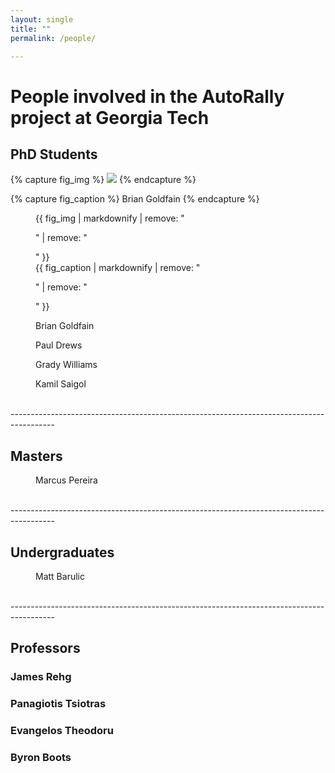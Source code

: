 ```yaml
---
layout: single
title: ""
permalink: /people/

---
```


# People involved in the AutoRally project at Georgia Tech

## PhD Students

{% capture fig_img %}
[![]("/images/people/bgoldfain-150x150.jpg")](http://www.briangoldfain.com)
{% endcapture %}

{% capture fig_caption %}
Brian Goldfain
{% endcapture %}

<figure>
  {{ fig_img | markdownify | remove: "<p>" | remove: "</p>" }}
  <figcaption>{{ fig_caption | markdownify | remove: "<p>" | remove: "</p>" }}</figcaption>
</figure>

<figure style="width: 150px" class="align-left">
  <img src="{{ site.url }}{{ site.baseurl }}/images/people/bgoldfain-150x150.jpg" alt="">
  <figcaption>Brian Goldfain</figcaption>
</figure> 

<figure style="width: 150px" class="align-center">
  <img src="{{ site.url }}{{ site.baseurl }}/images/people/pdrews-150x150.jpg" alt="">
  <figcaption>Paul Drews</figcaption>
</figure> 

<figure style="width: 150px" class="align-right">
  <img src="{{ site.url }}{{ site.baseurl }}/images/people/gwilliams-150x150.jpg" alt="">
  <figcaption>Grady Williams</figcaption>
</figure>

<figure style="width: 150px" class="align-left">
  <img src="{{ site.url }}{{ site.baseurl }}/images/people/ksaigol-150x150.jpg" alt="">
  <figcaption>Kamil Saigol</figcaption>
</figure>

<br />
-----------------------------------------------------------------------------------------

## Masters

<figure style="width: 150px" class="align-left">
  <img src="{{ site.url }}{{ site.baseurl }}/images/people/mpereira-150x150.jpg" alt="">
  <figcaption>Marcus Pereira</figcaption>
</figure>

<br />
-----------------------------------------------------------------------------------------

## Undergraduates

<figure style="width: 150px" class="align-left">
  <img src="{{ site.url }}{{ site.baseurl }}/images/people/mbarulic-277x277.jpg" alt="">
  <figcaption>Matt Barulic</figcaption>
</figure>

<br />
-----------------------------------------------------------------------------------------

## Professors

### James Rehg
### Panagiotis Tsiotras
### Evangelos Theodoru
### Byron Boots

